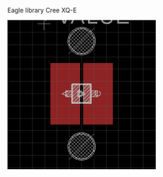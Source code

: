 
Eagle library Cree XQ-E


![Image](https://github.com/TakitaNirasa/cree_xqe/blob/master/image.png)
